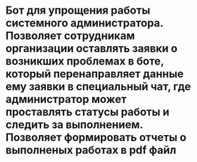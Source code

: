# Бот для упрощения работы системного администратора. Позволяет сотрудникам организации оставлять заявки о возникших проблемах в боте, который перенаправляет данные ему заявки в специальный чат, где администратор может проставлять статусы работы и следить за выполнением. Позволяет формировать отчеты о выполненых работах в pdf файл
